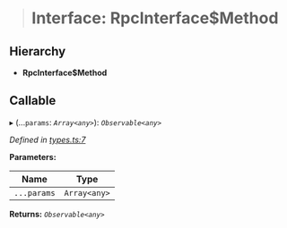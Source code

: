 > # Interface: RpcInterface$Method

## Hierarchy

* **RpcInterface$Method**

## Callable

▸ (...`params`: *`Array<any>`*): *`Observable<any>`*

*Defined in [types.ts:7](https://github.com/polkadot-js/api/blob/5a1c79a/packages/rpc-core/src/types.ts#L7)*

**Parameters:**

Name | Type |
------ | ------ |
`...params` | `Array<any>` |

**Returns:** *`Observable<any>`*